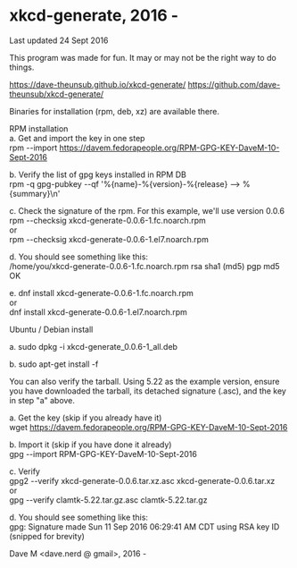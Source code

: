# xkcd-generate, 2016 -
Last updated 24 Sept 2016

This program was made for fun.  It may or may not be the right way to
do things.

https://dave-theunsub.github.io/xkcd-generate/ 
https://github.com/dave-theunsub/xkcd-generate/

Binaries for installation (rpm, deb, xz) are available there.
  
RPM installation  
  a. Get and import the key in one step  
  rpm --import https://davem.fedorapeople.org/RPM-GPG-KEY-DaveM-10-Sept-2016  
  
  b. Verify the list of gpg keys installed in RPM DB  
  rpm -q gpg-pubkey --qf '%{name}-%{version}-%{release} --> %{summary}\n'  
  
  c. Check the signature of the rpm.  For this example, we'll use version 0.0.6   
  rpm --checksig xkcd-generate-0.0.6-1.fc.noarch.rpm  
  or  
  rpm --checksig xkcd-generate-0.0.6-1.el7.noarch.rpm  
  
  d. You should see something like this:  
  /home/you/xkcd-generate-0.0.6-1.fc.noarch.rpm rsa sha1 (md5) pgp md5 OK
  
  e. dnf install xkcd-generate-0.0.6-1.fc.noarch.rpm  
  or  
  dnf install xkcd-generate-0.0.6-1.el7.noarch.rpm  
  
Ubuntu / Debian install  
  
  a.  sudo dpkg -i xkcd-generate_0.0.6-1_all.deb  
  
  b.  sudo apt-get install -f  
  
You can also verify the tarball.  Using 5.22 as the example version, ensure
you have downloaded the tarball, its detached signature (.asc), and the key
in step "a" above.  
  
  a. Get the key (skip if you already have it)  
  wget https://davem.fedorapeople.org/RPM-GPG-KEY-DaveM-10-Sept-2016  
  
  b. Import it (skip if you have done it already)  
  gpg --import RPM-GPG-KEY-DaveM-10-Sept-2016  
  
  c. Verify  
  gpg2 --verify xkcd-generate-0.0.6.tar.xz.asc xkcd-generate-0.0.6.tar.xz  
  or  
  gpg --verify clamtk-5.22.tar.gz.asc clamtk-5.22.tar.gz  
  
  d. You should see something like this:  
  gpg: Signature made Sun 11 Sep 2016 06:29:41 AM CDT using RSA key ID  
  (snipped for brevity)  
  
Dave M <dave.nerd @ gmail>, 2016 -  
